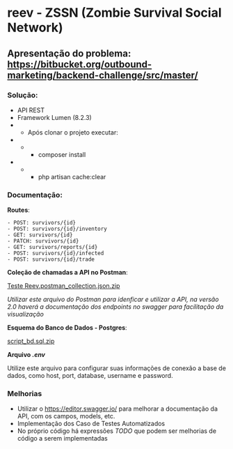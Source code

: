 # reev - ZSSN (Zombie Survival Social Network)

## Apresentação do problema: https://bitbucket.org/outbound-marketing/backend-challenge/src/master/

### Solução:
* API REST
* Framework Lumen (8.2.3)
* * Após clonar o projeto executar:
* * * composer install
* * * php artisan cache:clear


### Documentação:
**Routes**:
```
- POST: survivors/{id}
- POST: survivors/{id}/inventory
- GET: survivors/{id}
- PATCH: survivors/{id}
- GET: survivors/reports/{id}
- POST: survivors/{id}/infected
- POST: survivors/{id}/trade
```

**Coleção de chamadas a API no Postman**:

[Teste Reev.postman_collection.json.zip](https://github.com/guiimarques18/reev/files/6367456/Teste.Reev.postman_collection.json.zip)

*Utilizar este arquivo do Postman para idenficar e utilizar a API, na versão 2.0 haverá a documentação dos endpoints no swagger para facilitação da visualização*


**Esquema do Banco de Dados - Postgres**:

[script_bd.sql.zip](https://github.com/guiimarques18/reev/files/6367099/script_bd.sql.zip)

**Arquivo *.env***

Utilize este arquivo para configurar suas informações de conexão a base de dados, como host, port, database, username e password.

### Melhorias
* Utilizar o https://editor.swagger.io/ para melhorar a documentação da API, com os campos, models, etc.
* Implementação dos Caso de Testes Automatizados
* No próprio código há expressões *TODO* que podem ser melhorias de código a serem implementadas
